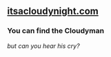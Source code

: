 ## [itsacloudynight.com](https://itsacloudynight.com)

### **You can find the Cloudyman**

_but can you hear his cry?_
